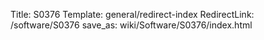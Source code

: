 Title: S0376
Template: general/redirect-index
RedirectLink: /software/S0376
save_as: wiki/Software/S0376/index.html